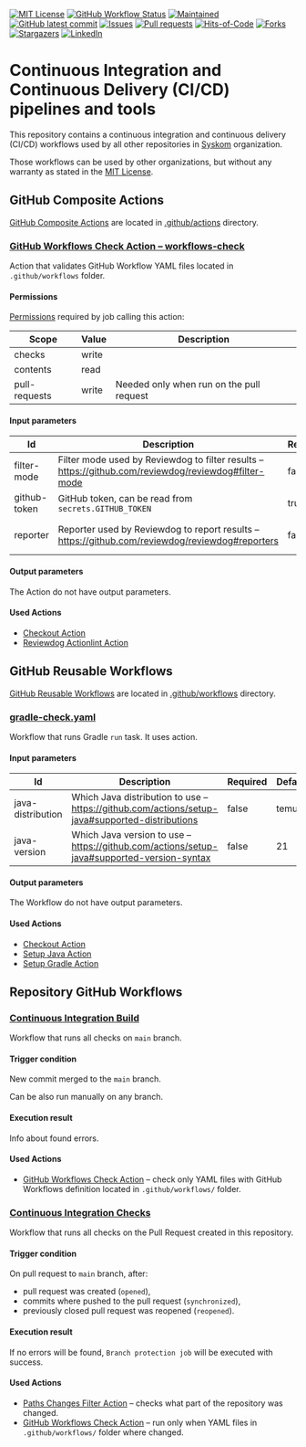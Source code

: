 <!-- PROJECT SHIELDS -->
<!--
*** Markdown "reference style" links for readability.
*** https://www.markdownguide.org/basic-syntax/#reference-style-links
-->

[![MIT License][badge-license-shield]][license-url]
[![GitHub Workflow Status][badge-build-shield]][badge-build-url]
[![Maintained][badge-maintained-shield]][badge-maintained-url]
[![GitHub latest commit][badge-last-commit-shield]][badge-last-commit-url]
[![Issues][badge-issues-shield]][badge-issues-url]
[![Pull requests][badge-pr-shield]][badge-pr-url]
[![Hits-of-Code][badge-hits_of_code-shield]][badge-hits_of_code-url]
[![Forks][badge-forks-shield]][badge-forks-url]
[![Stargazers][badge-stars-shield]][badge-stars-url]
[![LinkedIn][badge-linkedin-shield]][linkedin-url]

<!-- PROJECT DESCRIPTION -->

# Continuous Integration and Continuous Delivery (CI/CD) pipelines and tools

This repository contains a continuous integration and continuous delivery (CI/CD) workflows used by all other
repositories in [Syskom][syskom-org-url] organization.

Those workflows can be used by other organizations, but without any warranty as stated in
the [MIT License][license-url].

## GitHub Composite Actions

[GitHub Composite Actions][github-composite-actions-url] are located
in [.github/actions](.github/actions) directory.

### [GitHub Workflows Check Action – workflows-check](.github/actions/workflows-check)

Action that validates GitHub Workflow YAML files located in `.github/workflows` folder.

#### Permissions

[Permissions][github-job-permissions] required by job calling this action:

| Scope         | Value | Description                              |
|---------------|-------|------------------------------------------|
| checks        | write |                                          |
| contents      | read  |                                          |
| pull-requests | write | Needed only when run on the pull request |

#### Input parameters

| Id           | Description                                                                                          | Required | Default         |
|--------------|------------------------------------------------------------------------------------------------------|----------|-----------------|
| filter-mode  | Filter mode used by Reviewdog to filter results – https://github.com/reviewdog/reviewdog#filter-mode | false    | file            |
| github-token | GitHub token, can be read from `secrets.GITHUB_TOKEN`                                                | true     | none            |
| reporter     | Reporter used by Reviewdog to report results – https://github.com/reviewdog/reviewdog#reporters      | false    | github-pr-check |

#### Output parameters

The Action do not have output parameters.

#### Used Actions

* [Checkout Action][action-action-checkout-url]
* [Reviewdog Actionlint Action][action-reviewdog-actionlint-url]

## GitHub Reusable Workflows

[GitHub Reusable Workflows][github-reusable-workflows-url] are located
in [.github/workflows](.github/workflows) directory.

### [gradle-check.yaml](.github/workflows/gradle-check.yaml)

Workflow that runs Gradle `run` task. It uses action.

#### Input parameters

| Id                | Description                                                                                    | Required | Default | Type   |
|-------------------|------------------------------------------------------------------------------------------------|----------|---------|--------|
| java-distribution | Which Java distribution to use – https://github.com/actions/setup-java#supported-distributions | false    | temurin | string |
| java-version      | Which Java version to use – https://github.com/actions/setup-java#supported-version-syntax     | false    | 21      | string |

#### Output parameters

The Workflow do not have output parameters.

#### Used Actions

* [Checkout Action][action-action-checkout-url]
* [Setup Java Action][action-action-setup_java-url]
* [Setup Gradle Action][action-gradle-setup_gradle-url]

## Repository GitHub Workflows

### [Continuous Integration Build](.github/workflows/ci-main.yaml)

Workflow that runs all checks on `main` branch.

#### Trigger condition

New commit merged to the `main` branch.

Can be also run manually on any branch.

#### Execution result

Info about found errors.

#### Used Actions

* [GitHub Workflows Check Action](#github-workflows-check-action--workflows-check) – check only YAML files with GitHub
  Workflows definition located in `.github/workflows/` folder.

### [Continuous Integration Checks](.github/workflows/ci-pr.yaml)

Workflow that runs all checks on the Pull Request created in this repository.

#### Trigger condition

On pull request to `main` branch, after:
* pull request was created (`opened`),
* commits where pushed to the pull request (`synchronized`),
* previously closed pull request was reopened (`reopened`).

#### Execution result

If no errors will be found, `Branch protection job` will be executed with success.

#### Used Actions

* [Paths Changes Filter Action][action-dorny-paths_filter-url] – checks what part of the repository was changed.
* [GitHub Workflows Check Action](#github-workflows-check-action--workflows-check) – run only when YAML files
  in `.github/workflows/` folder where changed.

<!-- MARKDOWN LINKS & IMAGES -->
<!-- https://www.markdownguide.org/basic-syntax/#reference-style-links -->

[action-action-checkout-url]: https://github.com/actions/checkout

[action-action-setup_java-url]: https://github.com/actions/setup-java

[action-dorny-paths_filter-url]: https://github.com/dorny/paths-filter

[action-gradle-setup_gradle-url]: https://github.com/gradle/actions/blob/main/docs/setup-gradle.md

[action-reviewdog-actionlint-url]: https://github.com/reviewdog/action-actionlint

[badge-build-shield]: https://img.shields.io/github/actions/workflow/status/syskom/ci-cd/ci-main.yaml?branch=main

[badge-build-url]: https://github.com/syskom/ci-cd/actions/workflows/ci-main.yaml

[badge-forks-shield]: https://img.shields.io/github/forks/syskom/ci-cd.svg

[badge-forks-url]: https://github.com/syskom/ci-cd/network/members

[badge-hits_of_code-shield]: https://hitsofcode.com/github/syskom/ci-cd?branch=main&label=Hits-of-Code

[badge-hits_of_code-url]: https://hitsofcode.com/github/syskom/ci-cd/view?branch=main&label=Hits-of-Code

[badge-issues-shield]: https://img.shields.io/github/issues/syskom/ci-cd.svg

[badge-issues-url]: https://github.com/syskom/ci-cd/issues

[badge-last-commit-shield]: https://badgen.net/github/last-commit/syskom/ci-cd

[badge-last-commit-url]: https://GitHub.com/syskom/ci-cd/commit/

[badge-license-shield]: https://img.shields.io/github/license/syskom/ci-cd.svg

[badge-linkedin-shield]: https://img.shields.io/badge/-LinkedIn-black.svg?logo=linkedin&colorB=555

[badge-maintained-shield]: https://img.shields.io/badge/maintained%3F-yes-green.svg

[badge-maintained-url]: https://github.com/syskom/ci-cd/graphs/commit-activity

[badge-pr-shield]: https://img.shields.io/github/issues-pr/syskom/ci-cd.svg

[badge-pr-url]: https://GitHub.com/syskom/ci-cd/pull

[badge-stars-shield]: https://img.shields.io/github/stars/syskom/ci-cd.svg

[badge-stars-url]: https://github.com/syskom/ci-cd/stargazers

[github-composite-actions-url]: https://docs.github.com/en/actions/creating-actions/creating-a-composite-action

[github-job-permissions]: https://docs.github.com/en/actions/using-jobs/assigning-permissions-to-jobs

[github-reusable-workflows-url]: https://docs.github.com/en/actions/using-workflows/reusing-workflows

[license-url]: https://github.com/syskom/ci-cd/blob/main/LICENSE

[linkedin-url]: https://linkedin.com/in/marcin-k-dabrowski

[syskom-org-url]: https://github.com/syskom

